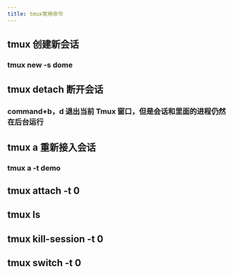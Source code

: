 ```yaml
---
title: tmux常用命令
---
```


## tmux 创建新会话
### tmux new -s dome
## tmux detach 断开会话
### command+b，d 退出当前 Tmux 窗口，但是会话和里面的进程仍然在后台运行
## tmux a 重新接入会话
### tmux a -t demo
## tmux attach -t 0
## tmux ls
## tmux kill-session -t 0
## tmux switch -t 0
